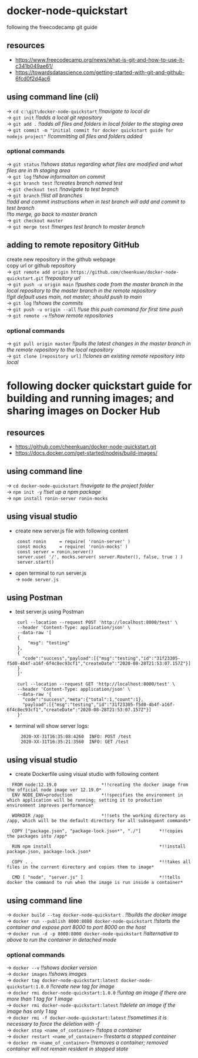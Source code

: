 # docker-node-quickstart
following the freecodecamp git guide

## resources
* https://www.freecodecamp.org/news/what-is-git-and-how-to-use-it-c341b049ae61/  
* https://towardsdatascience.com/getting-started-with-git-and-github-6fcd0f2d4ac6

## using command line (cli)
-> `cd c:\git\docker-node-quickstart` *!!navigate to local dir*  
-> `git init`   *!!adds a local git repository*  
-> `git add .`  *!!adds all files and folders in local folder to the staging area*  
-> `git commit -m "initial commit for docker quickstart guide for nodejs project"`  *!!committing all files and folders added*  

### optional commands
-> `git status`   *!!shows status regarding what files are modified and what files are in th staging area*  
-> `git log`      *!!show informaiton on commit*  
-> `git branch test`    *!!creates branch named test*  
-> `git checkout test`  *!!navigate to test branch*  
-> `git branch`         *!!list all branches*  
*!!add and commit instructions when in test branch will add and commit to test branch*  
*!!to merge, go back to master branch*  
-> `git checkout master`  
-> `git merge test`     *!!merges test branch to master branch*  

## adding to remote repository GitHub
create new repository in the github webpage  
copy url or github repository  
-> `git remote add origin https://github.com/cheenkuan/docker-node-quickstart.git`    *!!repository url*  
-> `git push -u origin main`   *!!pushes code from the master branch in the local repository to the master branch in the remote repository*  
*!!git default uses main, not master; should push to main*  
-> `git log`    *!!shows the commits*  
-> `git push -u origin --all`    *!!use this push command for first time push*  
-> `git remote -v`   *!!show remote repositories*

### optional commands
-> `git pull origin master`       *!!pulls the latest changes in the master branch in the remote repository to the local repository*  
-> `git clone [repository url]`   *!!clones an existing remote repository into local*  

# following docker quickstart guide for building and running images; and sharing images on Docker Hub

## resources
* https://github.com/cheenkuan/docker-node-quickstart.git  
* https://docs.docker.com/get-started/nodejs/build-images/  

## using command line
-> `cd docker-node-quickstart`    *!!navigate to the project folder*  
-> `npm init -y`                  *!!set up a npm package*  
-> `npm install ronin-server ronin-mocks`  

## using visual studio
- create new server.js file with following content  
```
    const ronin     = require( 'ronin-server' )  
    const mocks     = require( 'ronin-mocks' )  
    const server = ronin.server()  
    server.use( '/', mocks.server( server.Router(), false, true ) )  
    server.start()  
```  
- open terminal to run server.js  
    -> `node server.js`  
  
## using Postman
- test server.js using Postman
```
    curl --location --request POST 'http://localhost:8000/test' \  
    --header 'Content-Type: application/json' \  
    --data-raw '[  
    {  
	    "msg": "testing"  
    },  
    {  
      "code":"success","payload":[{"msg":"testing","id":"31f23305-f5d0-4b4f-a16f-6f4c8ec93cf1","createDate":"2020-08-28T21:53:07.157Z"}]  
    }  
    ]'  
```
```
    curl --location --request GET 'http://localhost:8000/test' \  
    --header 'Content-Type: application/json' \  
    --data-raw '{  
      "code":"success","meta":{"total":1,"count":1},  
      "payload":[{"msg":"testing","id":"31f23305-f5d0-4b4f-a16f-6f4c8ec93cf1","createDate":"2020-08-28T21:53:07.157Z"}]  
    }'  
```      
- terminal will show server logs:  
    ```
      2020-XX-31T16:35:08:4260  INFO: POST /test  
      2020-XX-31T16:35:21:3560  INFO: GET /test  
    ```

## using visual studio
- create Dockerfile using visual studio with following content  
```
  FROM node:12.19.0                 *!!creating the docker image from the official node image ver 12.19.0*  
  ENV NODE_ENV=production           *!!specifies the environment in which application will be running; setting it to production environment improves performance*  

  WORKDIR /app                      *!!sets the working directory as /app, which will be the default directory for all subsequent commands*  
  
  COPY ["package.json", "package-lock.json*", "./"]       *!!copies the packages into /app*  

  RUN npm install                                         *!!install package.json, package-lock.json*  

  COPY . .                                                *!!takes all files in the current directory and copies them to image*  

  CMD [ "node", "server.js" ]                             *!!tells docker the command to run when the image is run inside a container*  
```

## using command line
-> `docker build --tag docker-node-quickstart` .                *!!builds the docker image*  
-> `docker run --publish 8000:8080 docker-node-quickstart`      *!!starts the container and expose port 8000 to port 8000 on the host*  
-> `docker run -d -p 8000:8000 docker-node-quickstart`          *!!alternative to above to run the container in detached mode*  
  
### optional commands
-> `docker --v`         *!!shows docker version*  
-> `docker images`      *!!shows images*  
-> `docker tag docker-node-quickstart:latest docker-node-quickstart:1.0.0`      *!!create new tag for image*  
-> `docker rmi docker-node-quickstart:1.0.0`                                    *!!untag an image if there are more than 1 tag for 1 image*  
-> `docker rmi docker-node-quickstart:latest`                                   *!!delete an image if the image has only 1 tag*  
-> `docker rmi -f docker-node-quickstart:latest`                                *!!sometimes it is necessary to force the deletion with -f*  
-> `docker stop <name_of_container>`                                            *!!stops a container*  
-> `docker restart <name_of_container>`                                         *!!restarts a stopped container*  
-> `docker rm <name_of_container>`                                              *!!removes a container; removed container will not remain resident in stopped state*  



